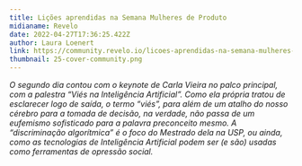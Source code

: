 ```yaml
---
title: Lições aprendidas na Semana Mulheres de Produto
midianame: Revelo
date: 2022-04-27T17:36:25.422Z
author: Laura Loenert
link: https://community.revelo.io/licoes-aprendidas-na-semana-mulheres-de-produto/
thumbnail: 25-cover-community.png
---
```

*O segundo dia contou com o keynote de Carla Vieira no palco principal, com a palestra “Viés na Inteligência Artificial”. Como ela própria tratou de esclarecer logo de saída, o termo “viés”, para além de um atalho do nosso cérebro para a tomada de decisão, na verdade, não passa de um eufemismo sofisticado para a palavra preconceito mesmo. A “discriminação algorítmica” é o foco do Mestrado dela na USP, ou ainda, como as tecnologias de Inteligência Artificial podem ser (e são) usadas como ferramentas de opressão social.*